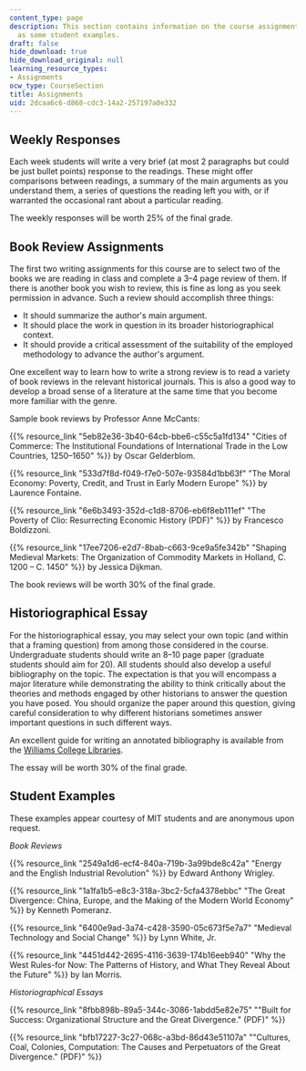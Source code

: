 ```yaml
---
content_type: page
description: This section contains information on the course assignments, as well
  as some student examples.
draft: false
hide_download: true
hide_download_original: null
learning_resource_types:
- Assignments
ocw_type: CourseSection
title: Assignments
uid: 2dcaa6c6-d868-cdc3-14a2-257197a0e332
---
```

## Weekly Responses

Each week students will write a very brief (at most 2 paragraphs but could be just bullet points) response to the readings. These might offer comparisons between readings, a summary of the main arguments as you understand them, a series of questions the reading left you with, or if warranted the occasional rant about a particular reading.

The weekly responses will be worth 25% of the final grade.

## Book Review Assignments

The first two writing assignments for this course are to select two of the books we are reading in class and complete a 3–4 page review of them. If there is another book you wish to review, this is fine as long as you seek permission in advance. Such a review should accomplish three things:

- It should summarize the author's main argument.
- It should place the work in question in its broader historiographical context.
- It should provide a critical assessment of the suitability of the employed methodology to advance the author's argument.

One excellent way to learn how to write a strong review is to read a variety of book reviews in the relevant historical journals. This is also a good way to develop a broad sense of a literature at the same time that you become more familiar with the genre.

Sample book reviews by Professor Anne McCants:

{{% resource_link "5eb82e36-3b40-64cb-bbe6-c55c5a1fd134" "Cities of Commerce: The Institutional Foundations of International Trade in the Low Countries, 1250–1650" %}} by Oscar Gelderblom.

{{% resource_link "533d7f8d-f049-f7e0-507e-93584d1bb63f" "The Moral Economy: Poverty, Credit, and Trust in Early Modern Europe" %}} by Laurence Fontaine.

{{% resource_link "6e6b3493-352d-c1d8-8706-eb6f8eb111ef" "The Poverty of Clio: Resurrecting Economic History (PDF)" %}} by Francesco Boldizzoni.

{{% resource_link "17ee7206-e2d7-8bab-c663-9ce9a5fe342b" "Shaping Medieval Markets: The Organization of Commodity Markets in Holland, C. 1200 – C. 1450" %}} by Jessica Dijkman.

The book reviews will be worth 30% of the final grade.

## Historiographical Essay

For the historiographical essay, you may select your own topic (and within that a framing question) from among those considered in the course. Undergraduate students should write an 8–10 page paper (graduate students should aim for 20). All students should also develop a useful bibliography on the topic. The expectation is that you will encompass a major literature while demonstrating the ability to think critically about the theories and methods engaged by other historians to answer the question you have posed. You should organize the paper around this question, giving careful consideration to why different historians sometimes answer important questions in such different ways.

An excellent guide for writing an annotated bibliography is available from the [Williams College Libraries](http://libguides.williams.edu/annotated-bibliography).

The essay will be worth 30% of the final grade.

## Student Examples

These examples appear courtesy of MIT students and are anonymous upon request.

*Book Reviews*

{{% resource_link "2549a1d6-ecf4-840a-719b-3a99bde8c42a" "Energy and the English Industrial Revolution" %}} by Edward Anthony Wrigley.

{{% resource_link "1a1fa1b5-e8c3-318a-3bc2-5cfa4378ebbc" "The Great Divergence: China, Europe, and the Making of the Modern World Economy" %}} by Kenneth Pomeranz.

{{% resource_link "6400e9ad-3a74-c428-3590-05c673f5e7a7" "Medieval Technology and Social Change" %}} by Lynn White, Jr.

{{% resource_link "4451d442-2695-4116-3639-174b16eeb940" "Why the West Rules-for Now: The Patterns of History, and What They Reveal About the Future" %}} by Ian Morris.

*Historiographical Essays*

{{% resource_link "8fbb898b-89a5-344c-3086-1abdd5e82e75" "\"Built for Success: Organizational Structure and the Great Divergence.\" (PDF)" %}}

{{% resource_link "bfb17227-3c27-068c-a3bd-86d43e51107a" "\"Cultures, Coal, Colonies, Computation: The Causes and Perpetuators of the Great Divergence.\" (PDF)" %}}